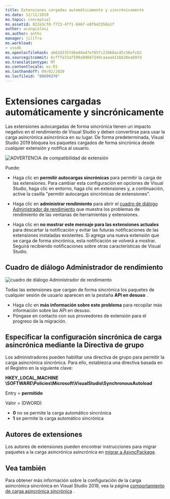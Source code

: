```yaml
---
title: Extensiones cargadas automáticamente y sincrónicamente
ms.date: 12/11/2019
ms.topic: conceptual
ms.assetid: 822e3cf8-f723-4ff1-8467-e0fb42358a1f
author: acangialosi
ms.author: anthc
manager: jillfra
ms.workload:
- vssdk
ms.openlocfilehash: ab62d235fd6ed4e47e765fc23868acd5c56efcb2
ms.sourcegitcommit: 6cfffa72af599a9d667249caaaa411bb28ea69fd
ms.translationtype: MT
ms.contentlocale: es-ES
ms.lasthandoff: 09/02/2020
ms.locfileid: "80699370"
---
```

# <a name="synchronously-autoloaded-extensions"></a>Extensiones cargadas automáticamente y sincrónicamente

Las extensiones autocargadas de forma sincrónica tienen un impacto negativo en el rendimiento de Visual Studio y deben convertirse para usar la carga asincrónica asincrónica en su lugar. De forma predeterminada, Visual Studio 2019 bloquea los paquetes cargados de forma sincrónica desde cualquier extensión y notifica al usuario.

![ADVERTENCIA de compatibilidad de extensión](media/extension-compatibility-warning-16-1.png.png)

Puede:

- Haga clic en **permitir autocargas sincrónicas** para permitir la carga de las extensiones. Para cambiar esta configuración en opciones de Visual Studio, haga clic en entorno, haga clic en extensiones y, a continuación, active la casilla "permitir autocargas sincrónicas de extensiones". 

- Haga clic en **administrar rendimiento** para abrir el [cuadro de diálogo Administrador de rendimiento](#performance-manager-dialog) que muestra los problemas de rendimiento de las ventanas de herramientas y extensiones.

- Haga clic en **no mostrar este mensaje para las extensiones actuales** para descartar la notificación y evitar las futuras notificaciones de las extensiones instaladas existentes. Si agrega una nueva extensión que se carga de forma sincrónica, esta notificación se volverá a mostrar. Seguirá recibiendo notificaciones sobre otras características de Visual Studio.

## <a name="performance-manager-dialog"></a>Cuadro de diálogo Administrador de rendimiento

![cuadro de diálogo Administrador de rendimiento](media/performance-manager.png)

Todas las extensiones que cargan de forma sincrónica los paquetes de cualquier sesión de usuario aparecen en la pestaña **API en desuso** .

* Haga clic en **más información sobre este problema** para recopilar más información sobre las API en desuso.
* Póngase en contacto con sus proveedores de extensión para el progreso de la migración.

## <a name="specify-synchronous-autoload-settings-using-group-policy"></a>Especificar la configuración sincrónica de carga asincrónica mediante la Directiva de grupo

Los administradores pueden habilitar una directiva de grupo para permitir la carga asincrónica sincrónica. Para ello, establezca una directiva basada en el Registro en la siguiente clave:

**HKEY_LOCAL_MACHINE \SOFTWARE\Policies\Microsoft\VisualStudio\SynchronousAutoload**

Entry = **permitido**

Valor = (DWORD)
* **0** no se permite la carga automático sincrónica
* **1** se permite la carga automático sincrónica

## <a name="extension-authors"></a>Autores de extensiones
Los autores de extensiones pueden encontrar instrucciones para migrar paquetes a la carga asincrónica asincrónica en [migrar a AsyncPackage](https://github.com/Microsoft/VSSDK-Extensibility-Samples/tree/master/AsyncPackageMigration).

## <a name="see-also"></a>Vea también
Para obtener más información sobre la configuración de la carga asincrónica sincrónica en Visual Studio 2019, vea la página [comportamiento de carga asincrónica sincrónica](https://devblogs.microsoft.com/visualstudio/updates-to-synchronous-autoload-of-extensions-in-visual-studio-2019/) .

